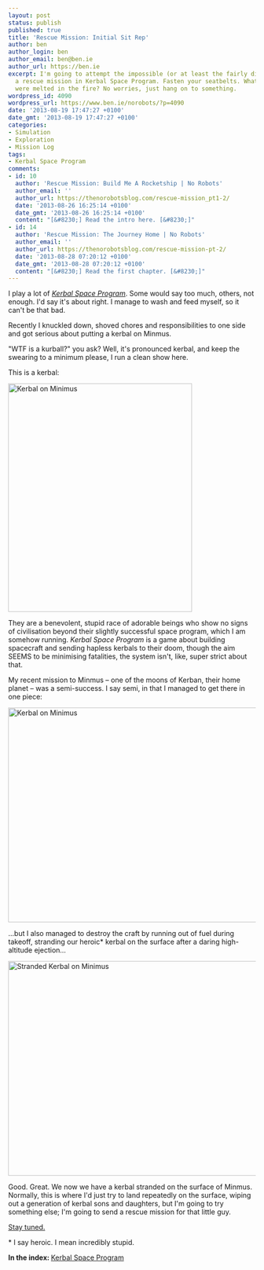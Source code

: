 ```yaml
---
layout: post
status: publish
published: true
title: 'Rescue Mission: Initial Sit Rep'
author: ben
author_login: ben
author_email: ben@ben.ie
author_url: https://ben.ie
excerpt: I'm going to attempt the impossible (or at least the fairly difficult) -
  a rescue mission in Kerbal Space Program. Fasten your seatbelts. What's that? They
  were melted in the fire? No worries, just hang on to something.
wordpress_id: 4090
wordpress_url: https://www.ben.ie/norobots/?p=4090
date: '2013-08-19 17:47:27 +0100'
date_gmt: '2013-08-19 17:47:27 +0100'
categories:
- Simulation
- Exploration
- Mission Log
tags:
- Kerbal Space Program
comments:
- id: 10
  author: 'Rescue Mission: Build Me A Rocketship | No Robots'
  author_email: ''
  author_url: https://thenorobotsblog.com/rescue-mission_pt1-2/
  date: '2013-08-26 16:25:14 +0100'
  date_gmt: '2013-08-26 16:25:14 +0100'
  content: "[&#8230;] Read the intro here. [&#8230;]"
- id: 14
  author: 'Rescue Mission: The Journey Home | No Robots'
  author_email: ''
  author_url: https://thenorobotsblog.com/rescue-mission-pt-2/
  date: '2013-08-28 07:20:12 +0100'
  date_gmt: '2013-08-28 07:20:12 +0100'
  content: "[&#8230;] Read the first chapter. [&#8230;]"
---
```

<p>I play a lot of <a href="https://kerbalspaceprogram.com" target="_blank"><em>Kerbal Space Program</em></a>. Some would say too much, others, not enough. I'd say it's about right. I manage to wash and feed myself, so it can't be that bad.</p>
<p>Recently I knuckled down, shoved chores and responsibilities to one side and got serious about putting a kerbal on Minmus.</p>
<p>"WTF is a kurball?" you ask? Well, it's pronounced kerbal, and keep the swearing to a minimum please, I run a clean show here.</p>
<p>This is a kerbal:</p>
<p><img class="alignnone size-full wp-image-4117" id="blogsy-1377535145867.874" alt="Kerbal on Minimus" src="assets/uploads/norobots/uploads/2013/08/Screen-Shot-2013-08-11-at-23.27.09.png" width="374" height="465" /></p>
<p>They are a benevolent, stupid race of adorable beings who show no signs of civilisation beyond their slightly successful space program, which I am somehow running. <em>Kerbal Space Program</em> is a game about building spacecraft and sending hapless kerbals to their doom, though the aim SEEMS to be minimising fatalities, the system isn't, like, super strict about that.</p>
<p><!--more--></p>
<p>My recent mission to Minmus – one of the moons of Kerban, their home planet – was a semi-success. I say semi, in that I managed to get there in one piece:</p>
<p><img class="alignnone size-large wp-image-4120" id="blogsy-1377535145855.909" alt="Kerbal on Minimus" src="assets/uploads/norobots/uploads/2013/08/Screen-Shot-2013-08-11-at-23.12.05-1024x640.png" width="700" height="437" /></p>
<p>...but I also managed to destroy the craft by running out of fuel during takeoff, stranding our heroic* kerbal on the surface after a daring high-altitude ejection...</p>
<p><img class="alignnone size-large wp-image-4121" id="blogsy-1377535145823.6155" alt="Stranded Kerbal on Minimus" src="assets/uploads/norobots/uploads/2013/08/Screen-Shot-2013-08-11-at-23.26.261-1024x640.png" width="700" height="437" /></p>
<p>Good. Great. We now we have a kerbal stranded on the surface of Minmus. Normally, this is where I'd just try to land repeatedly on the surface, wiping out a generation of kerbal sons and daughters, but I'm going to try something else; I'm going to send a rescue mission for that little guy.</p>
<p><a href="https://thenorobotsblog.com/section/regulars/mission-log/">Stay tuned.</a></p>
<p>* I say heroic. I mean incredibly stupid.</p>
<p><strong>In the index: </strong><a href="https://thenorobotsblog.com/game/ksp">Kerbal Space Program</a></p>
